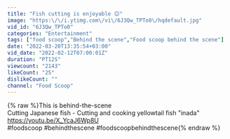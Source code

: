 ```yaml
---
title: "Fish cutting is enjoyable 😊"
image: "https:\/\/i.ytimg.com\/vi\/6J3Qw_TPTo0\/hqdefault.jpg"
vid_id: "6J3Qw_TPTo0"
categories: "Entertainment"
tags: ["food scoop","Behind the scene","Food scoop behind the scene"]
date: "2022-03-20T13:35:54+03:00"
vid_date: "2022-02-12T07:00:01Z"
duration: "PT12S"
viewcount: "2143"
likeCount: "25"
dislikeCount: ""
channel: "Food Scoop"
---
```

{% raw %}This is behind-the-scene<br />Cutting Japanese fish - Cutting and cooking yellowtail fish &quot;inada&quot;<br /><a rel="nofollow" target="blank" href="https://youtu.be/X_YcaJ6Wp8U">https://youtu.be/X_YcaJ6Wp8U</a><br />#foodscoop #behindthescene #foodscoopbehindthescene{% endraw %}
